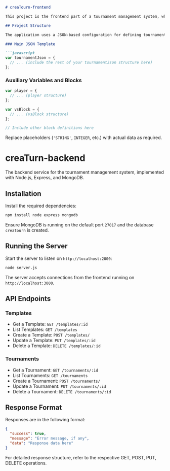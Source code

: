 ```markdown
# creaTourn-frontend

This project is the frontend part of a tournament management system, where users can set up, customize, and manage tournaments.

## Project Structure

The application uses a JSON-based configuration for defining tournament properties and behaviors through various blocks like `vsBlock`, `startListBlock`, `randListBlock`, etc.

### Main JSON Template

```javascript
var tournamentJson = {
  // ... (include the rest of your tournamentJson structure here)
};
```

### Auxiliary Variables and Blocks

```javascript
var player = {
  // ... (player structure)
};

var vsBlock = {
  // ... (vsBlock structure)
};

// Include other block definitions here
```

Replace placeholders (`'STRING'`, `INTEGER`, etc.) with actual data as required.

# creaTurn-backend

The backend service for the tournament management system, implemented with Node.js, Express, and MongoDB.

## Installation

Install the required dependencies:

```bash
npm install node express mongodb
```

Ensure MongoDB is running on the default port `27017` and the database `creatourn` is created.

## Running the Server

Start the server to listen on `http://localhost:2000`:

```bash
node server.js
```

The server accepts connections from the frontend running on `http://localhost:3000`.

## API Endpoints

### Templates

- Get a Template: `GET /templates/:id`
- List Templates: `GET /templates`
- Create a Template: `POST /templates/`
- Update a Template: `PUT /templates/:id`
- Delete a Template: `DELETE /templates/:id`

### Tournaments

- Get a Tournament: `GET /tournaments/:id`
- List Tournaments: `GET /tournaments`
- Create a Tournament: `POST /tournaments/`
- Update a Tournament: `PUT /tournaments/:id`
- Delete a Tournament: `DELETE /tournaments/:id`

## Response Format

Responses are in the following format:

```json
{
  "success": true,
  "message": "Error message, if any",
  "data": "Response data here"
}
```

For detailed response structure, refer to the respective GET, POST, PUT, DELETE operations.
